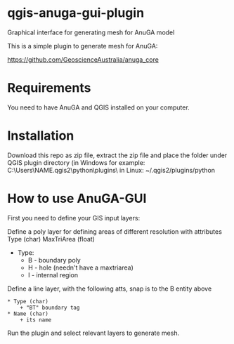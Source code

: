 # qgis-anuga-gui-plugin
Graphical interface for generating mesh for AnuGA model

This is a simple plugin to generate mesh for AnuGA:

https://github.com/GeoscienceAustralia/anuga_core

# Requirements
You need to have AnuGA and QGIS installed on your computer.

# Installation
Download this repo as zip file, extract the zip file and place the folder under QGIS plugin directory (in Windows for example: C:\Users\NAME\.qgis2\python\plugins\ in Linux: ~/.qgis2/plugins/python

# How to use AnuGA-GUI
First you need to define your GIS input layers:

Define a poly layer for defining areas of different resolution with attributes Type (char) MaxTriArea (float)

  * Type:
     + B - boundary poly
     + H - hole (needn't have a maxtriarea)
     + I - internal region
    
Define a line layer, with the following atts, snap is to the B entity above

    * Type (char) 
		+ "BT" boundary tag
    * Name (char) 
		+ its name

Run the plugin and select relevant layers to generate mesh.